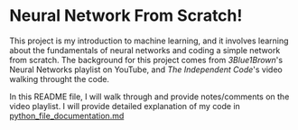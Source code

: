 # Neural Network From Scratch!

This project is my introduction to machine learning, and it involves learning about the fundamentals of neural networks and coding a simple network from scratch. The background for this project comes from _3Blue1Brown_'s Neural Networks playlist on YouTube, and _The Independent Code_'s video walking throught the code.

In this README file, I will walk through and provide notes/comments on the video playlist. I will provide detailed explanation of my code in [python_file_documentation.md](python_file_documentation.md)
